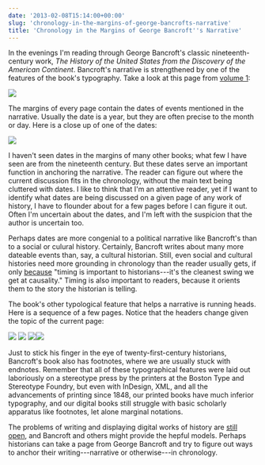```yaml
---
date: '2013-02-08T15:14:00+00:00'
slug: 'chronology-in-the-margins-of-george-bancrofts-narrative'
title: 'Chronology in the Margins of George Bancroft''s Narrative'
---
```


In the evenings I'm reading through George Bancroft's classic nineteenth-century work, *The History of the United States from the Discovery of the American Continent*. Bancroft's narrative is strengthened by one of the features of the book's typography. Take a look at this page from [volume 1](http://books.google.com/books?id=4OypEm-7tCMC):

<img class="center" src="//files.lincolnmullen.com/downloads/post/2013-02-08-fullpage.png" />

The margins of every page contain the dates of events mentioned in the narrative. Usually the date is a year, but they are often precise to the month or day. Here is a close up of one of the dates:

<img class="center" src="//files.lincolnmullen.com/downloads/post/2013-02-08-datecloseup.png" />

I haven't seen dates in the margins of many other books; what few I have seen are from the nineteenth century. But these dates serve an important function in anchoring the narrative. The reader can figure out where the current discussion fits in the chronology, without the main text being cluttered with dates. I like to think that I'm an attentive reader, yet if I want to identify what dates are being discussed on a given page of any work of history, I have to flounder about for a few pages before I can figure it out. Often I'm uncertain about the dates, and I'm left with the suspicion that the author is uncertain too.

Perhaps dates are more congenial to a political narrative like Bancroft's than to a social or culural history. Certainly, Bancroft writes about many more dateable events than, say, a cultural historian. Still, even social and cultural histories need more grounding in chronology than the reader usually gets, if only [because](http://books.google.com/books?id=8sIcaHnxya0C) "timing is important to historians---it's the cleanest swing we get at causality." Timing is also important to readers, because it orients them to the story the historian is telling.

The book's other typological feature that helps a narrative is running heads. Here is a sequence of a few pages. Notice that the headers change given the topic of the current page:

<img class="center" src="//files.lincolnmullen.com/downloads/post/2013-02-08-runninghead1.png" /> <img class="center" src="//files.lincolnmullen.com/downloads/post/2013-02-08-runninghead2.png" /> <img class="center" src="//files.lincolnmullen.com/downloads/post/2013-02-08-runninghead3.png" /><img class="center" src="//files.lincolnmullen.com/downloads/post/2013-02-08-runninghead4.png" />

Just to stick his finger in the eye of twenty-first-century historians, Bancroft's book also has footnotes, where we are usually stuck with endnotes. Remember that all of these typographical features were laid out laboriously on a stereotype press by the printers at the Boston Type and Stereotype Foundry, but even with InDesign, XML, and all the advancements of printing since 1848, our printed books have much inferior typography, and our digital books still struggle with basic scholarly apparatus like footnotes, let alone marginal notations.

The problems of writing and displaying digital works of history are [still open](http://parezcoydigo.wordpress.com/2013/02/04/a-long-form-historical-narrative-framework/), and Bancroft and others might provide the hepful models. Perhaps historians can take a page from George Bancroft and try to figure out ways to anchor their writing---narrative or otherwise---in chronology.
